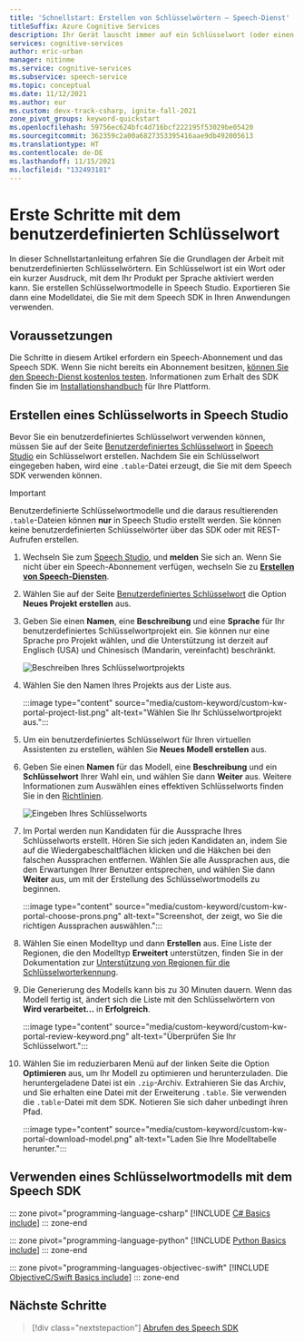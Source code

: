 ```yaml
---
title: 'Schnellstart: Erstellen von Schlüsselwörtern – Speech-Dienst'
titleSuffix: Azure Cognitive Services
description: Ihr Gerät lauscht immer auf ein Schlüsselwort (oder einen Ausdruck). Wenn ein Benutzer das Schlüsselwort spricht, sendet Ihr Gerät sein Diktat an die Cloud, bis der Benutzer aufhört zu sprechen. Durch das Anpassen Ihres Schlüsselworts können Sie Ihr Gerät auf effektive Weise differenzieren und Ihr Branding stärken.
services: cognitive-services
author: eric-urban
manager: nitinme
ms.service: cognitive-services
ms.subservice: speech-service
ms.topic: conceptual
ms.date: 11/12/2021
ms.author: eur
ms.custom: devx-track-csharp, ignite-fall-2021
zone_pivot_groups: keyword-quickstart
ms.openlocfilehash: 59756ec624bfc4d716bcf222195f53029be05420
ms.sourcegitcommit: 362359c2a00a6827353395416aae9db492005613
ms.translationtype: HT
ms.contentlocale: de-DE
ms.lasthandoff: 11/15/2021
ms.locfileid: "132493181"
---
```

# <a name="get-started-with-custom-keyword"></a>Erste Schritte mit dem benutzerdefinierten Schlüsselwort

In dieser Schnellstartanleitung erfahren Sie die Grundlagen der Arbeit mit benutzerdefinierten Schlüsselwörtern. Ein Schlüsselwort ist ein Wort oder ein kurzer Ausdruck, mit dem Ihr Produkt per Sprache aktiviert werden kann. Sie erstellen Schlüsselwortmodelle in Speech Studio. Exportieren Sie dann eine Modelldatei, die Sie mit dem Speech SDK in Ihren Anwendungen verwenden.

## <a name="prerequisites"></a>Voraussetzungen

Die Schritte in diesem Artikel erfordern ein Speech-Abonnement und das Speech SDK. Wenn Sie nicht bereits ein Abonnement besitzen, [können Sie den Speech-Dienst kostenlos testen](overview.md#try-the-speech-service-for-free). Informationen zum Erhalt des SDK finden Sie im [Installationshandbuch](quickstarts/setup-platform.md) für Ihre Plattform.

## <a name="create-a-keyword-in-speech-studio"></a>Erstellen eines Schlüsselworts in Speech Studio

Bevor Sie ein benutzerdefiniertes Schlüsselwort verwenden können, müssen Sie auf der Seite [Benutzerdefiniertes Schlüsselwort](https://aka.ms/sdsdk-wakewordportal) in [Speech Studio](https://aka.ms/sdsdk-speechportal) ein Schlüsselwort erstellen. Nachdem Sie ein Schlüsselwort eingegeben haben, wird eine `.table`-Datei erzeugt, die Sie mit dem Speech SDK verwenden können.

> [!IMPORTANT]
> Benutzerdefinierte Schlüsselwortmodelle und die daraus resultierenden `.table`-Dateien können **nur** in Speech Studio erstellt werden.
> Sie können keine benutzerdefinierten Schlüsselwörter über das SDK oder mit REST-Aufrufen erstellen.

1. Wechseln Sie zum [Speech Studio](https://aka.ms/sdsdk-speechportal), und **melden** Sie sich an. Wenn Sie nicht über ein Speech-Abonnement verfügen, wechseln Sie zu [**Erstellen von Speech-Diensten**](https://go.microsoft.com/fwlink/?linkid=2086754).

1. Wählen Sie auf der Seite [Benutzerdefiniertes Schlüsselwort](https://aka.ms/sdsdk-wakewordportal) die Option **Neues Projekt erstellen** aus. 

1. Geben Sie einen **Namen**, eine **Beschreibung** und eine **Sprache** für Ihr benutzerdefiniertes Schlüsselwortprojekt ein. Sie können nur eine Sprache pro Projekt wählen, und die Unterstützung ist derzeit auf Englisch (USA) und Chinesisch (Mandarin, vereinfacht) beschränkt. 

    ![Beschreiben Ihres Schlüsselwortprojekts](media/custom-keyword/custom-kw-portal-new-project.png)

1. Wählen Sie den Namen Ihres Projekts aus der Liste aus. 

    :::image type="content" source="media/custom-keyword/custom-kw-portal-project-list.png" alt-text="Wählen Sie Ihr Schlüsselwortprojekt aus.":::

1. Um ein benutzerdefiniertes Schlüsselwort für Ihren virtuellen Assistenten zu erstellen, wählen Sie **Neues Modell erstellen** aus.

1. Geben Sie einen **Namen** für das Modell, eine **Beschreibung** und ein **Schlüsselwort** Ihrer Wahl ein, und wählen Sie dann **Weiter** aus. Weitere Informationen zum Auswählen eines effektiven Schlüsselworts finden Sie in den [Richtlinien](keyword-recognition-guidelines.md#choosing-an-effective-keyword).

    ![Eingeben Ihres Schlüsselworts](media/custom-keyword/custom-kw-portal-new-model.png)

1. Im Portal werden nun Kandidaten für die Aussprache Ihres Schlüsselworts erstellt. Hören Sie sich jeden Kandidaten an, indem Sie auf die Wiedergabeschaltflächen klicken und die Häkchen bei den falschen Aussprachen entfernen. Wählen Sie alle Aussprachen aus, die den Erwartungen Ihrer Benutzer entsprechen, und wählen Sie dann **Weiter** aus, um mit der Erstellung des Schlüsselwortmodells zu beginnen. 

    :::image type="content" source="media/custom-keyword/custom-kw-portal-choose-prons.png" alt-text="Screenshot, der zeigt, wo Sie die richtigen Aussprachen auswählen.":::

1. Wählen Sie einen Modelltyp und dann **Erstellen** aus. Eine Liste der Regionen, die den Modelltyp **Erweitert** unterstützen, finden Sie in der Dokumentation zur [Unterstützung von Regionen für die Schlüsselworterkennung](keyword-recognition-region-support.md). 

1. Die Generierung des Modells kann bis zu 30 Minuten dauern. Wenn das Modell fertig ist, ändert sich die Liste mit den Schlüsselwörtern von **Wird verarbeitet...** in **Erfolgreich**. 

    :::image type="content" source="media/custom-keyword/custom-kw-portal-review-keyword.png" alt-text="Überprüfen Sie Ihr Schlüsselwort.":::

1. Wählen Sie im reduzierbaren Menü auf der linken Seite die Option **Optimieren** aus, um Ihr Modell zu optimieren und herunterzuladen. Die heruntergeladene Datei ist ein `.zip`-Archiv. Extrahieren Sie das Archiv, und Sie erhalten eine Datei mit der Erweiterung `.table`. Sie verwenden die `.table`-Datei mit dem SDK. Notieren Sie sich daher unbedingt ihren Pfad.

    :::image type="content" source="media/custom-keyword/custom-kw-portal-download-model.png" alt-text="Laden Sie Ihre Modelltabelle herunter.":::


## <a name="use-a-keyword-model-with-the-speech-sdk"></a>Verwenden eines Schlüsselwortmodells mit dem Speech SDK

::: zone pivot="programming-language-csharp"
[!INCLUDE [C# Basics include](includes/how-to/keyword-recognition/keyword-basics-csharp.md)]
::: zone-end

::: zone pivot="programming-language-python"
[!INCLUDE [Python Basics include](includes/how-to/keyword-recognition/keyword-basics-python.md)]
::: zone-end

::: zone pivot="programming-languages-objectivec-swift"
[!INCLUDE [ObjectiveC/Swift Basics include](includes/how-to/keyword-recognition/keyword-basics-objc.md)]
::: zone-end

## <a name="next-steps"></a>Nächste Schritte

> [!div class="nextstepaction"]
> [Abrufen des Speech SDK](speech-sdk.md)
